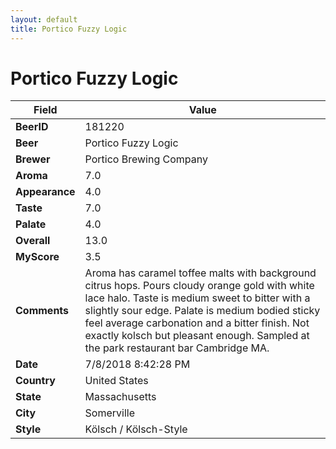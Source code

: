```yaml
---
layout: default
title: Portico Fuzzy Logic
---
```


# Portico Fuzzy Logic

| Field         | Value     |
|---------------|-----------|
| **BeerID** | 181220 |
| **Beer** | Portico Fuzzy Logic |
| **Brewer** | Portico Brewing Company |
| **Aroma** | 7.0 |
| **Appearance** | 4.0 |
| **Taste** | 7.0 |
| **Palate** | 4.0 |
| **Overall** | 13.0 |
| **MyScore** | 3.5 |
| **Comments** | Aroma has caramel toffee malts  with background citrus hops.  Pours cloudy orange gold with white lace halo.  Taste is medium sweet to bitter with a slightly sour edge.  Palate is medium bodied sticky feel average carbonation and a bitter finish.  Not exactly kolsch but pleasant enough.  Sampled at the park restaurant bar Cambridge MA. |
| **Date** | 7/8/2018 8:42:28 PM |
| **Country** | United States |
| **State** | Massachusetts |
| **City** | Somerville |
| **Style** | Kölsch / Kölsch-Style |
